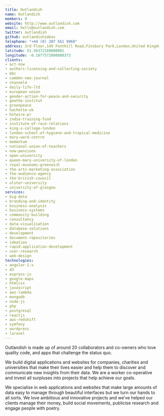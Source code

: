 ```yaml
---
title: Outlandish
name: Outlandish
members: 9
website: http://www.outlandish.com
email: hello@outlandish.com
twitter: outlandish
github: outlandishideas
telephone: "+44 (0) 207 561 9968"
address: 3rd Floor,149 Fonthill Road,Finsbury Park,London,United Kingdom,N4 3HF
latitude: 51.56372160000001
longitude: -0.1077572000000373
clients:
- act-now
- authors-licensing-and-collecting-society
- bbc
- camden-new-journal
- channel4
- daily-life-ltd
- european-union
- gender-action-for-peace-and-security
- goethe-institut
- greenpeace
- hachette-uk
- hotwire-pr
- indie-training-fund
- institute-of-race-relations
- king-s-college-london
- london-school-of-hygiene-and-tropical-medicine
- mary-ward-centre
- momentum
- national-union-of-teachers
- now-pensions
- open-university
- queen-mary-university-of-london
- royal-museums-greenwich
- the-arts-marketing-association
- the-audience-agency
- the-british-council
- ulster-university
- university-of-glasgow
services:
- big-data
- branding-and-identity
- business-analysis
- business-systems
- community-building
- consultancy
- data-visualisation
- database-solutions
- development
- document-repositories
- ideation
- rapid-application-development
- user-research
- web-design
technologies:
- angular-1-x
- d3
- express-js
- google-maps
- htmlcss
- javascript
- aws-lambda
- mongodb
- node-js
- php
- postgresql
- reactjs
- aws-redshift
- symfony
- wordpress
- laravel
---
```


Outlandish is made up of around 20 collaborators and co-owners who love quality code, and apps that challenge the status quo.

We build digital applications and websites for companies, charities and universities that make their lives easier and help them to discover and communicate new insights from their data. We are a worker co-operative and invest all surpluses into projects that help achieve our goals.

We specialise in web applications and websites that make large amounts of data easy to manage through beautiful interfaces but we turn our hands to all sorts. We love ambitious and innovative projects and we’ve helped our clients manage their money, build social movements, publicise research and engage people with poetry.